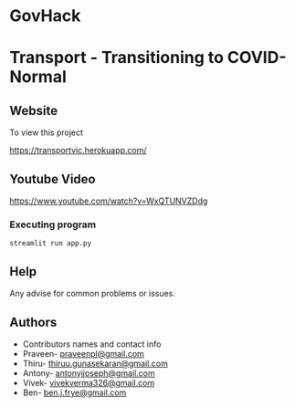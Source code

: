 # GovHack
# Transport - Transitioning to COVID-Normal

## Website

To view this project 

https://transportvic.herokuapp.com/


## Youtube Video
https://www.youtube.com/watch?v=WxQTUNVZDdg


### Executing program
```
streamlit run app.py
```

## Help

Any advise for common problems or issues.


## Authors

* Contributors names and contact info
* Praveen- praveenpl@gmail.com
* Thiru- thiruu.gunasekaran@gmail.com
* Antony- antonyjjoseph@gmail.com
* Vivek- vivekverma326@gmail.com
* Ben- ben.j.frye@gmail.com
